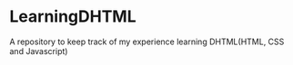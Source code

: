 # LearningDHTML

A repository to keep track of my experience learning DHTML(HTML, CSS and Javascript)
